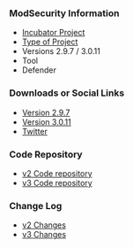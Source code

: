 ### ModSecurity Information
* [Incubator Project](#)
* [Type of Project](#)
* Versions 2.9.7 / 3.0.11
* <i class="fas fa-tools" style="color:#233e81;"></i> Tool
* <i class="fas fa-shield-alt" style="color:#233e81;"></i> Defender

### Downloads or Social Links
* [Version 2.9.7](https://github.com/spiderlabs/modsecurity/releases/tag/v2.9.7)
* [Version 3.0.11](https://github.com/spiderlabs/modsecurity/releases/tag/v3.0.11)
* [Twitter](https://twitter.com/modsecurity)

### Code Repository
* [v2 Code repository](https://github.com/SpiderLabs/ModSecurity/tree/v2/master)
* [v3 Code repository](https://github.com/SpiderLabs/ModSecurity)

### Change Log
* [v2 Changes](https://github.com/SpiderLabs/ModSecurity/blob/v2/master/CHANGES)
* [v3 Changes](https://github.com/SpiderLabs/ModSecurity/blob/v3/master/CHANGES)

